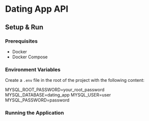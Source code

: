 # Dating App API

## Setup & Run

### Prerequisites

- Docker
- Docker Compose

### Environment Variables

Create a `.env` file in the root of the project with the following content:

MYSQL_ROOT_PASSWORD=your_root_password
MYSQL_DATABASE=dating_app
MYSQL_USER=user
MYSQL_PASSWORD=password


### Running the Application
